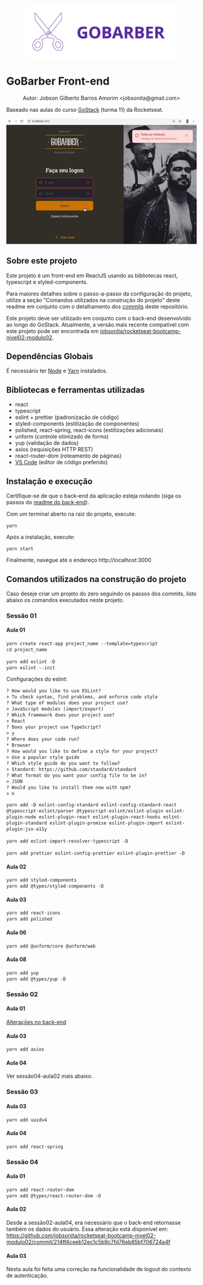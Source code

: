 <p align="center"><img alt="Logotipo do Projeto" title="GoBarber" src=".github/logo.svg" width="400px" /></p>

# GoBarber Front-end

<p align="center">Autor: Jobson Gilberto Barros Amorim &lt;jobsonita@gmail.com&gt;</p>

Baseado nas aulas do curso [GoStack](https://rocketseat.com.br/gostack) (turma 11) da Rocketseat.

<p align="center"><img alt="Demonstração do web site" title="Página de Login" src=".github/demo.gif" width="600px" /></p>

## Sobre este projeto

Este projeto é um front-end em ReactJS usando as bibliotecas react, typescript e styled-components.

Para maiores detalhes sobre o passo-a-passo da configuração do projeto, utilize a seção "Comandos utilizados na construção do projeto" deste readme em conjunto com o detalhamento dos [commits](https://github.com/jobsonita/rocketseat-bootcamp-nivel03-modulo02/commits/master) deste repositório.

Este projeto deve ser utilizado em conjunto com o back-end desenvolvido ao longo do GoStack. Atualmente, a versão mais recente compatível com este projeto pode ser encontrada em [jobsonita/rocketseat-bootcamp-nivel02-modulo02](https://github.com/jobsonita/rocketseat-bootcamp-nivel02-modulo02/tree/699df6e5a57c7e9d9013318d06fb108ec91a83d1).

## Dependências Globais

É necessário ter [Node](https://github.com/nvm-sh/nvm) e [Yarn](https://yarnpkg.com) instalados.

## Bibliotecas e ferramentas utilizadas

- react
- typescript
- eslint + prettier (padronização de código)
- styled-components (estilização de componentes)
- polished, react-spring, react-icons (estilizações adicionais)
- unform (controle otimizado de forms)
- yup (validação de dados)
- axios (requisições HTTP REST)
- react-router-dom (roteamento de páginas)
- [VS Code](https://code.visualstudio.com) (editor de código preferido)

## Instalação e execução

Certifique-se de que o back-end da aplicação esteja rodando (siga os passos do [readme do back-end](https://github.com/jobsonita/rocketseat-bootcamp-nivel02-modulo02/blob/master/readme.md)).

Com um terminal aberto na raiz do projeto, execute:

```
yarn
```

Após a instalação, execute:

```
yarn start
```

Finalmente, navegue até o endereço http://localhost:3000

## Comandos utilizados na construção do projeto

Caso deseje criar um projeto do zero seguindo os passos dos commits, listo abaixo os comandos executados neste projeto.

### Sessão 01

#### Aula 01

```
yarn create react-app project_name --template=typescript
cd project_name

yarn add eslint -D
yarn eslint --init
```

Configurações do eslint:

```
? How would you like to use ESLint?
> To check syntax, find problems, and enforce code style
? What type of modules does your project use?
> JavaScript modules (import/export)
? Which framework does your project use?
> React
? Does your project use TypeScript?
> y
? Where does your code run?
* Browser
? How would you like to define a style for your project?
> Use a popular style guide
? Which style guide do you want to follow?
> Standard: https://github.com/standard/standard
? What format do you want your config file to be in?
> JSON
? Would you like to install them now with npm?
> n
```

```
yarn add -D eslint-config-standard eslint-config-standard-react @typescript-eslint/parser @typescript-eslint/eslint-plugin eslint-plugin-node eslint-plugin-react eslint-plugin-react-hooks eslint-plugin-standard eslint-plugin-promise eslint-plugin-import eslint-plugin-jsx-a11y

yarn add eslint-import-resolver-typescript -D

yarn add prettier eslint-config-prettier eslint-plugin-prettier -D
```

#### Aula 02

```
yarn add styled-components
yarn add @types/styled-components -D
```

#### Aula 03

```
yarn add react-icons
yarn add polished
```

#### Aula 06

```
yarn add @unform/core @unform/web
```

#### Aula 08

```
yarn add yup
yarn add @types/yup -D
```

### Sessão 02

#### Aula 01

[Alterações no back-end](https://github.com/jobsonita/rocketseat-bootcamp-nivel02-modulo02/commit/6b994a49122b925c841dd50652682d9926a71ec5)

#### Aula 03

```
yarn add axios
```

#### Aula 04

Ver sessão04-aula02 mais abaixo.

### Sessão 03

#### Aula 03

```
yarn add uuidv4
```

#### Aula 04

```
yarn add react-spring
```

### Sessão 04

#### Aula 01

```
yarn add react-router-dom
yarn add @types/react-router-dom -D
```

#### Aula 02

Desde a sessão02-aula04, era necessário que o back-end retornasse também os dados do usuário.
Essa alteração está disponível em:
https://github.com/jobsonita/rocketseat-bootcamp-nivel02-modulo02/commit/214ff4ceeb12ec1c5b9c7fd76eb85bf706724a4f

#### Aula 03

Nesta aula foi feita uma correção na funcionalidade de logout do contexto de autenticação.
